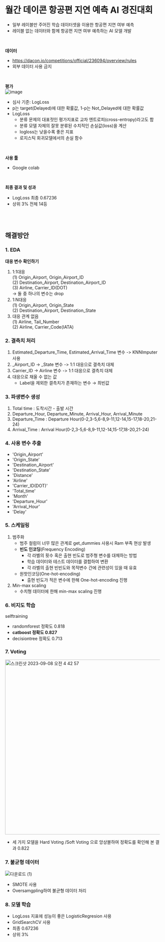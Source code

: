 # 월간 데이콘 항공편 지연 예측 AI 경진대회
- 일부 레이블만 주어진 학습 데이터셋을 이용한 항공편 지연 여부 예측
- 레이블 없는 데이터와 함께 항공편 지연 여부 예측하는 AI 모델 개발
<br>

**데이터** <br>
- https://dacon.io/competitions/official/236094/overview/rules
- 외부 데이터 사용 금지
<br>

**평가** <br>
![image](https://github.com/ssyeon2/Flight-Delay-Prediction/assets/105052724/f2283b00-adfd-438a-80f4-81e8ab6b0c10)
- 심사 기준: LogLoss
- p는 target(Delayed)에 대한 확률값, 1-p는 Not_Delayed에 대한 확률값
- LogLoss
  - 분류 문제의 대표젓인 평가지표로 교차 엔트로피(cross-entropy)라고도 함
  - 분류 모델 자체의 잘못 분류된 수치적인 손실값(loss)을 계산
  - logloss는 낮을수록 좋은 지표
  - 로지스틱 회귀모델에서의 손실 함수
<br>

**사용 툴**
- Google colab
<br>

**최종 결과 및 성과**
- LogLoss 최종 0.67236
- 상위 3% 전체 14등
<br>
<br>

## 해결방안
### 1. EDA <br>
**대응 변수 확인하기**
1) 1:1대응 <br>
   (1) Origin_Airport, Origin_Airport_ID <br>
   (2) Destination_Airport, Destination_Airport_ID <br>
   (3) Airline, Carrier_ID(DOT) <br>
   -> 둘 중 하나의 변수는 drop <br>
2) 1:N대응 <br>
   (1) Origin_Airport, Origin_State <br>
   (2) Destination_Airport, Destination_State <br>
3) 대응 관계 없음 <br>
   (1) Airline, Tail_Number <br>
   (2) Airline, Carrier_Code(IATA) <br>

### 2. 결측치 처리 <br>
1) Estimated_Departure_Time, Estimated_Arrival_Time 변수
   -> KNNImputer 사용
2) _Airport_ID → _State 변수
   -> 1:1 대응으로 결측치 대체
3) Carrier_ID → Airline 변수
   -> 1:1 대응으로 결측치 대체
4) 대응으로 채울 수 없는 값
   - Label을 제외한 결측치가 존재하는 변수 → 최빈값

### 3. 파생변수 생성
1) Total time : 도착시간 - 출발 시간
2) Departure_Hour, Departure_Minute, Arrival_Hour, Arrival_Minute
3) Departure_Time : Departure Hour(0-2,3-5,6-8,9-11,12-14,15-17,18-20,21-24)
4) Arrival_Time : Arrival Hour(0-2,3-5,6-8,9-11,12-14,15-17,18-20,21-24)

### 4. 사용 변수 추출
- 'Origin_Airport'
- 'Origin_State'
- 'Destination_Airport'
- 'Destination_State'
- 'Distance'
- 'Airline'
- 'Carrier_ID(DOT)'
- 'Total_time'
- 'Month'
- 'Departure_Hour'
- 'Arrival_Hour'
- 'Delay'
  
### 5. 스케일링
1. 범주화
   - 범주 컬럼이 너무 많은 관계로 get_dummies 사용시 Ram 부족 현상 발생
   - **빈도 인코딩**(Frequency Encoding)
       - 각 라벨의 횟수 혹은 출현 빈도로 범주형 변수를 대체하는 방법
       - 학습 데이터와 테스트 데이터를 결합하여 변환
       - 각 라벨의 출현 빈빈도와 목적변수 간에 관련성이 있을 때 유효
    - 원핫인코딩(One-hot-encoding)
        - 출현 빈도가 적은 변수에 한해 One-hot-encoding 진행
2. Min-max scaling
   - 수치형 데이터에 한해 min-max scaling 진행

### 6. 비지도 학습
selftraining <br>
   - randomforest 정확도 0.818<br>
   - **catboost 정확도 0.827**<br>
   - decisiontree 정확도 0.713<br>

### 7. Voting
<img width="570" alt="스크린샷 2023-09-08 오전 4 42 57" src="https://github.com/kwonkw/Flight_Delay_Prediction/assets/131172214/b259330a-4d84-48c1-b41a-317dbb74d9de">

  - 세 가지 모델을 Hard Voting /Soft Voting 으로 앙상블하여 정확도를 확인해 본 결과 0.822

### 7. 불균형 데이터 
![다운로드 (1)](https://github.com/ssyeon2/Flight-Delay-Prediction/assets/105052724/963fc5ef-6662-4df5-8b36-148d985ac57a)
- SMOTE 사용
- Oversamgpling하여 불균형 데이터 처리

### 8. 모델 학습
- LogLoss 지표에 성능이 좋은 LogisticRegresion 사용
- GridSearchCV 사용
- 최종 0.67236
- 상위 3%

